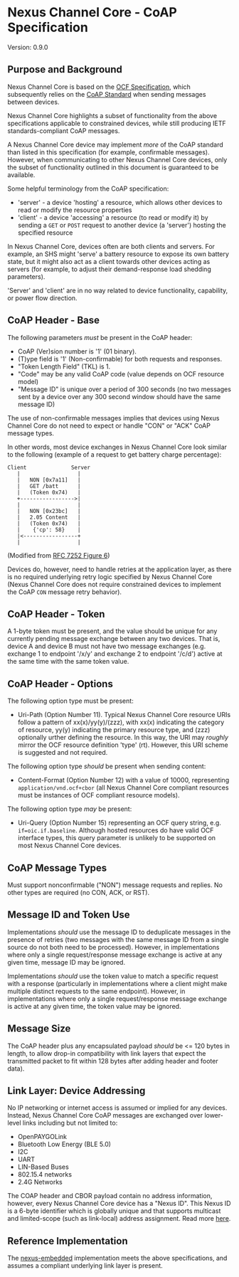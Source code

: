 # Nexus Channel Core - CoAP Specification

Version: 0.9.0

## Purpose and Background

Nexus Channel Core is based on the [OCF Specification](https://openconnectivity.org/specs/OCF_Core_Specification_v2.1.1.pdf),
which subsequently relies on the [CoAP Standard](https://tools.ietf.org/html/rfc7252) when
sending messages between devices.

Nexus Channel Core highlights a subset of functionality from the above
specifications applicable to constrained devices, while still producing
IETF standards-compliant CoAP messages.

A Nexus Channel Core device may implement *more* of the CoAP standard than
listed in this specification (for example, confirmable messages). However,
when communicating to other Nexus Channel Core devices, only the subset of
functionality outlined in this document is guaranteed to be available.

Some helpful terminology from the CoAP specification:

* 'server' - a device 'hosting' a resource, which allows other devices to
read or modify the resource properties
* 'client' - a device 'accessing' a resource (to read or modify it) by sending
a `GET` or `POST` request to another device (a 'server') hosting the
specified resource

In Nexus Channel Core, devices often are both clients and servers. For example,
an SHS might 'serve' a battery resource to expose its own battery state, but
it might also act as a client towards other devices acting as servers (for example,
to adjust their demand-response load shedding parameters).

'Server' and 'client' are in no way related to device functionality, capability,
or power flow direction.

## CoAP Header - Base

The following parameters *must* be present in the CoAP header:

* CoAP (Ver)sion number is '1' (01 binary).
* (T)ype field is '1' (Non-confirmable) for both requests and responses.
* "Token Length Field" (TKL) is 1.
* "Code" may be any valid CoAP code (value depends on OCF resource model)
* "Message ID" is unique over a period of 300 seconds (no two messages
sent by a device over any 300 second window should have the same message ID)

The use of non-confirmable messages implies that devices using Nexus Channel
Core do not need to expect or handle "CON" or "ACK" CoAP message types.

In other words, most device exchanges in Nexus Channel Core look similar
to the following (example of a request to get battery charge percentage):

```
Client              Server
   |                  |
   |   NON [0x7a11]   |
   |   GET /batt      |
   |   (Token 0x74)   |
   +----------------->|
   |                  |
   |   NON [0x23bc]   |
   |   2.05 Content   |
   |   (Token 0x74)   |
   |    {'cp': 58}    |
   |<-----------------+
   |                  |
```

(Modified from [RFC 7252 Figure 6](https://tools.ietf.org/html/rfc7252))

Devices do, however, need to handle retries at the application layer, as there
is no required underlying retry logic specified by Nexus Channel Core
(Nexus Channel Core does not require constrained devices to implement the
CoAP `CON` message retry behavior).

## CoAP Header - Token

A 1-byte token must be present, and the value should be unique for any
currently pending message exchange between any two devices. That is, device
A and device B must not have two message exchanges (e.g. exchange 1 to endpoint
'/x/y' and exchange 2 to endpoint '/c/d') active at the same time with the
same token value.

## CoAP Header - Options

The following option type must be present:

* Uri-Path (Option Number 11). Typical Nexus Channel Core resource
URIs follow a pattern of xx(x)/yy(y)/(zzz), with xx(x) indicating the category
of resource,  yy(y) indicating the primary resource type, and (zzz) optionally
urther defining the resource. In this way, the URI may *roughly* mirror the
OCF resource definition 'type' (rt). However, this URI scheme is suggested and
not required.

The following option type *should* be present when sending content:

* Content-Format (Option Number 12) with a value of 10000, representing
`application/vnd.ocf+cbor` (all Nexus Channel Core compliant resources
must be instances of OCF compliant resource models).

The following option type *may* be present:

* Uri-Query (Option Number 15) representing an OCF query string, e.g.
`if=oic.if.baseline`. Although hosted resources do have valid OCF interface
types, this query parameter is unlikely to be supported on most Nexus Channel
Core devices.

## CoAP Message Types

Must support nonconfirmable ("NON") message requests and replies. No other
types are required (no CON, ACK, or RST).

## Message ID and Token Use

Implementations *should* use the message ID to deduplicate messages in the
presence of retries (two messages with the same message ID from a single
source do not both need to be processed). However, in implementations where
only a single request/response message exchange is active at any given time,
message ID may be ignored.

Implementations *should* use the token value to match a specific request with
a response (particularly in implementations where a client might make multiple
distinct requests to the same endpoint). However, in implementations where
only a single request/response message exchange is active at any given time,
the token value may be ignored.

## Message Size

The CoAP header plus any encapsulated payload *should* be <= 120 bytes in
length, to allow drop-in compatibility with link layers that expect the
transmitted packet to fit within 128 bytes after adding header and footer data).

## Link Layer: Device Addressing

No IP networking or internet access is assumed or implied for any devices.
Instead, Nexus Channel Core CoAP messages are exchanged over lower-level links
including but not limited to:

* OpenPAYGOLink
* Bluetooth Low Energy (BLE 5.0)
* I2C
* UART
* LIN-Based Buses
* 802.15.4 networks
* 2.4G Networks

The COAP header and CBOR payload contain no address information, however,
every Nexus Channel Core device has a "Nexus ID". This Nexus ID is a 6-byte
identifier which is globally unique and that supports multicast and limited-scope
(such as link-local) address assignment. Read more [here](TODO).

## Reference Implementation

The [nexus-embedded](https://github.com/angaza/nexus-embedded/tree/master/nexus)
implementation meets the above specifications, and assumes a compliant
underlying link layer is present.
